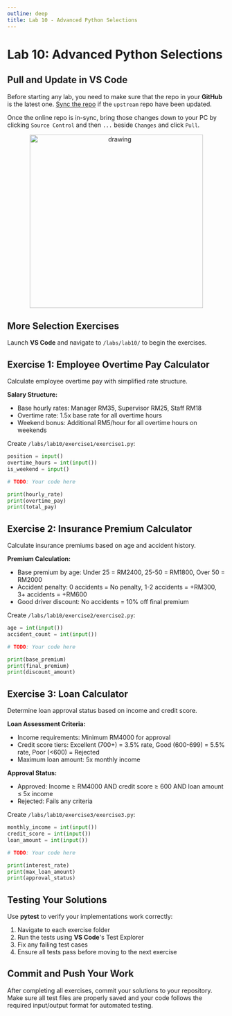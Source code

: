 ```yaml
---
outline: deep
title: Lab 10 - Advanced Python Selections
---
```


# Lab 10: Advanced Python Selections

## Pull and Update in VS Code

Before starting any lab, you need to make sure that the repo in your **GitHub** is the latest one. [Sync the repo](./lab-01.md#syncing-fork) if the `upstream` repo have been updated.

Once the online repo is in-sync, bring those changes down to your PC by clicking `Source Control` and then `...` beside `Changes` and click `Pull`.

<p align="center">
    <img src="/public/labs/lab-02/lab-2-1.png" alt="drawing" width="400"/>
</p>

## More Selection Exercises


Launch **VS Code** and navigate to `/labs/lab10/` to begin the exercises.

## Exercise 1: Employee Overtime Pay Calculator <Badge type="warning" text="Task" />

Calculate employee overtime pay with simplified rate structure.

**Salary Structure:**
- Base hourly rates: Manager RM35, Supervisor RM25, Staff RM18
- Overtime rate: 1.5x base rate for all overtime hours
- Weekend bonus: Additional RM5/hour for all overtime hours on weekends

Create `/labs/lab10/exercise1/exercise1.py`:

```python
position = input()
overtime_hours = int(input())
is_weekend = input()

# TODO: Your code here

print(hourly_rate)
print(overtime_pay)
print(total_pay)
```

## Exercise 2: Insurance Premium Calculator <Badge type="warning" text="Task" />

Calculate insurance premiums based on age and accident history.

**Premium Calculation:**
- Base premium by age: Under 25 = RM2400, 25-50 = RM1800, Over 50 = RM2000
- Accident penalty: 0 accidents = No penalty, 1-2 accidents = +RM300, 3+ accidents = +RM600
- Good driver discount: No accidents = 10% off final premium

Create `/labs/lab10/exercise2/exercise2.py`:

```python
age = int(input())
accident_count = int(input())

# TODO: Your code here

print(base_premium)
print(final_premium)
print(discount_amount)
```

## Exercise 3: Loan Calculator <Badge type="warning" text="Task" />

Determine loan approval status based on income and credit score.

**Loan Assessment Criteria:**
- Income requirements: Minimum RM4000 for approval
- Credit score tiers: Excellent (700+) = 3.5% rate, Good (600-699) = 5.5% rate, Poor (<600) = Rejected
- Maximum loan amount: 5x monthly income

**Approval Status:**
- Approved: Income ≥ RM4000 AND credit score ≥ 600 AND loan amount ≤ 5x income
- Rejected: Fails any criteria

Create `/labs/lab10/exercise3/exercise3.py`:

```python
monthly_income = int(input())
credit_score = int(input())
loan_amount = int(input())

# TODO: Your code here

print(interest_rate)
print(max_loan_amount)
print(approval_status)
```

## Testing Your Solutions

Use **pytest** to verify your implementations work correctly:

1. Navigate to each exercise folder
2. Run the tests using **VS Code**'s Test Explorer
3. Fix any failing test cases
4. Ensure all tests pass before moving to the next exercise

## Commit and Push Your Work

After completing all exercises, commit your solutions to your repository. Make sure all test files are properly saved and your code follows the required input/output format for automated testing.